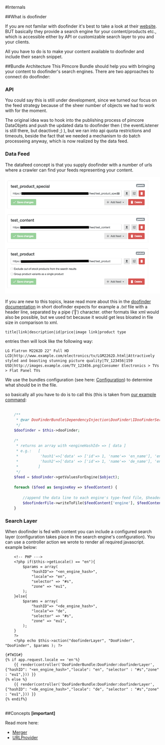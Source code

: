 #Internals

##What is doofinder

If you are not familar with doofinder it's best to take a look at their [website](https://www.doofinder.com/en/?fp_ref=asioso). BUT basically they provide a search engine for your content/products etc., which is accessible either by API or customizable search layer to you and your clients.

All you have to do is to make your content available to doofinder and include their search snippet.


##Bundle Architecture
This Pimcore Bundle should help you with bringing your content to doofinder's search engines. There are two approaches to connect do doofinder:



### API
You could say this is still under development, since we turned our focus on the feed strategy because of the sheer number of objects we had to work with for the moment.

The original idea was to hook into the publishing process of pimcore DataObjets and push the updated data to doofinder then ( the eventListener is still there, but deactived ;) ), but we ran into api quota restrictions and timeouts, beside the fact that we needed a mechanism to do batch processeing anyway, which is now realized by the data feed.



### Data Feed

The datafeed concept is that you supply doofinder with a number of urls where a crawler can find your feeds representing your content.

![ext_manager_screenshot][feed]         


If you are new to this topics, lease read more about this in the [doofinder documentation](https://www.doofinder.com/support/the-data-feed/the-product-data-feed?fp_ref=asioso)
in short doofinder expects for example a *.txt* file with a header line, separated by a pipe ('**|**') character. other formats like xml would also be possible, but we used txt because it would get less bloated in file size in comparison to xml. 
```
title|link|description|id|price|image link|product type
```

entries then will look like the following way:

```
LG Flatron M2262D 22" Full HD LCD|http://www.example.com/electronics/tv/LGM2262D.html|Attractively styled and boasting stunning picture quality|TV_123456|159 USD|http://images.example.com/TV_123456.png|Consumer Electronics > TVs > Flat Panel TVs

```

We use the bundles configuration (see here: [Configuration](configuration.md)) to determine what should be in the file.

so basically all you have to do is to call this (this is taken from [our example command](https://github.com/asioso/doofinder/src/master/examples/Feed/BuildDooFinderDataFeedCommand.php ):
```php
    
    /**
     * @var DooFinderBundle\DependencyInjection\DooFinder\IDooFinderServiceHandler
     */
    $doofinder = $this->dooFinder;
    
    /*
     * returns an array with <engineHashId> => [ data ] 
     * e.g.:   [
     *          'hash1'=>['data' => ['id'=> 1, 'name'=> 'en_name'], 'engine'=> 'hash1',  .... ],
     *          'hash2'=>['data' => ['id'=> 1, 'name'=> 'de_name'], 'engine'=> 'hash2',  .... ]
     *         ]
     */
    $feed = $dooFinder->getValuesForEngine($object);
    
    foreach ($feed as $engineKey => $feedContent) {
    
        //append the data line to each engine's type-feed file, $header is only required if the file needs to be created first
        $doofinderFile->writeToFile($feedContent['engine'], $feedContent['type'], $feedContent['data'], $this->header);
    }    

```
 



### Search Layer

When doofinder is fed with content you can include a configured search layer (configuration takes place in the search engine's configuration).
You can use a controller action we wrote to render all required javascript. example below: 

```
    <!-- PHP --->
    <?php if($this->getLocale() == "en"){
        $params = array(
            "hashID"=> "<en_engine_hash>",
            "locale"=> "en",
            "selector" => "#s",
            "zone" => "eu1",
        );
    }else{
        $params = array(
            "hashID"=> "<de_engine_hash>",
            "locale"=> "de",
            "selector" => "#s",
            "zone" => "eu1",
        );
    }
    ?>
    <?php echo $this->action("doofinderLayer", "DooFinder", "DooFinder", $params ); ?>

```
```
{#TWIG#}
{% if app.request.locale == 'en'%}
    {{ render(controller('DooFinderBundle:DooFinder:doofinderLayer',{"hashID": "<en_engine_hash>","locale": "en", "selector" : "#s","zone" : "eu1",})) }}
{% else %}
    {{ render(controller('DooFinderBundle:DooFinder:doofinderLayer',{"hashID": "<de_engine_hash>","locale": "de", "selector" : "#s","zone" : "eu1",})) }}
{% endif%}    


```

            



##Concepts **[important]**


Read more here:

* [Merger](mergers.md)
* [URLProvider](urlProvider.md)




<!--image definitions-->
[feed]: https://github.com/asioso/doofinder/raw/master/documentation/images/feed.png "Extension Manager"
